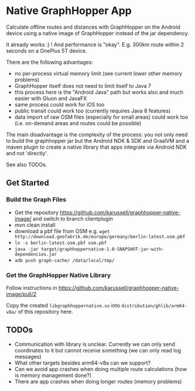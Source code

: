 # Native GraphHopper App

Calculate offline routes and distances with GraphHopper on the Android
device using a native image of GraphHopper instead of the jar dependency.

It already works :) ! And performance is "okay". E.g. 300km route within 
2 seconds on a OnePlus 5T device.

There are the following advantages:

 * no per-process virtual memory limit (see current lower other memory problems)
 * GraphHopper itself does not need to limit itself to Java 7
 * this process here is the "Android Java" path but works also and much easier with Gluon and JavaFX
 * same process could work for iOS too
 * public transit could work too (currently requires Java 8 features)
 * data import of raw OSM files (especially for small areas) could work too (i.e. on-demand areas and routes could be possible)

The main disadvantage is the complexity of the process: you not only need to
build the graphhopper jar but the Android NDK & SDK and GraalVM and a maven
plugin to create a native library that apps integrate via Android NDK and
not 'directly'.

See also TODOs.

## Get Started

### Build the Graph Files

 * Get the repository https://github.com/karussell/graphhopper-native-image/
   and switch to branch clientplugin
 * mvn clean install
 * download a pbf file from OSM e.g. `wget http://download.geofabrik.de/europe/germany/berlin-latest.osm.pbf`
 * `ln -s berlin-latest.osm.pbf osm.pbf`
 * `java -jar target/graphhoppernative-1.0-SNAPSHOT-jar-with-dependencies.jar`
 * `adb push graph-cache/ /data/local/tmp/`

### Get the GraphHopper Native Library

Follow instructions in https://github.com/karussell/graphhopper-native-image/pull/2

Copy the created `libgraphhoppernative.so` into `distribution/ghlib/arm64-v8a/`
of this repository here.

## TODOs

 * Communication with library is unclear. Currently we can only send
   coordinates to it but cannot receive something (we can only read log messages)
 * What other targets besides arm64-v8a can we support?
 * Can we avoid app crashes when doing multiple route calculations (how is memory management done?)
 * There are app crashes when doing longer routes (memory problems)